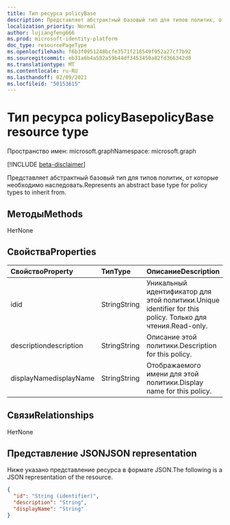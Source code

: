 ```yaml
---
title: Тип ресурса policyBase
description: Представляет абстрактный базовый тип для типов политик, от которые необходимо наследовать.
localization_priority: Normal
author: lujiangfeng666
ms.prod: microsoft-identity-platform
doc_type: resourcePageType
ms.openlocfilehash: f6b3f0951248bcfe3571f218549f952a27cf7b92
ms.sourcegitcommit: eb31a6b4a582a59b44df3453450a82fd366342d0
ms.translationtype: MT
ms.contentlocale: ru-RU
ms.lasthandoff: 02/09/2021
ms.locfileid: "50153615"
---
```

# <a name="policybase-resource-type"></a><span data-ttu-id="a4cda-103">Тип ресурса policyBase</span><span class="sxs-lookup"><span data-stu-id="a4cda-103">policyBase resource type</span></span>

<span data-ttu-id="a4cda-104">Пространство имен: microsoft.graph</span><span class="sxs-lookup"><span data-stu-id="a4cda-104">Namespace: microsoft.graph</span></span>

[!INCLUDE [beta-disclaimer](../../includes/beta-disclaimer.md)]

<span data-ttu-id="a4cda-105">Представляет абстрактный базовый тип для типов политик, от которые необходимо наследовать.</span><span class="sxs-lookup"><span data-stu-id="a4cda-105">Represents an abstract base type for policy types to inherit from.</span></span>

## <a name="methods"></a><span data-ttu-id="a4cda-106">Методы</span><span class="sxs-lookup"><span data-stu-id="a4cda-106">Methods</span></span>

<span data-ttu-id="a4cda-107">Нет</span><span class="sxs-lookup"><span data-stu-id="a4cda-107">None</span></span>

## <a name="properties"></a><span data-ttu-id="a4cda-108">Свойства</span><span class="sxs-lookup"><span data-stu-id="a4cda-108">Properties</span></span>

| <span data-ttu-id="a4cda-109">Свойство</span><span class="sxs-lookup"><span data-stu-id="a4cda-109">Property</span></span>     | <span data-ttu-id="a4cda-110">Тип</span><span class="sxs-lookup"><span data-stu-id="a4cda-110">Type</span></span>        | <span data-ttu-id="a4cda-111">Описание</span><span class="sxs-lookup"><span data-stu-id="a4cda-111">Description</span></span> |
|:-------------|:------------|:------------|
|<span data-ttu-id="a4cda-112">id</span><span class="sxs-lookup"><span data-stu-id="a4cda-112">id</span></span>|<span data-ttu-id="a4cda-113">String</span><span class="sxs-lookup"><span data-stu-id="a4cda-113">String</span></span>| <span data-ttu-id="a4cda-114">Уникальный идентификатор для этой политики.</span><span class="sxs-lookup"><span data-stu-id="a4cda-114">Unique identifier for this policy.</span></span> <span data-ttu-id="a4cda-115">Только для чтения.</span><span class="sxs-lookup"><span data-stu-id="a4cda-115">Read-only.</span></span>|
|<span data-ttu-id="a4cda-116">description</span><span class="sxs-lookup"><span data-stu-id="a4cda-116">description</span></span>|<span data-ttu-id="a4cda-117">String</span><span class="sxs-lookup"><span data-stu-id="a4cda-117">String</span></span>| <span data-ttu-id="a4cda-118">Описание этой политики.</span><span class="sxs-lookup"><span data-stu-id="a4cda-118">Description for this policy.</span></span>|
|<span data-ttu-id="a4cda-119">displayName</span><span class="sxs-lookup"><span data-stu-id="a4cda-119">displayName</span></span>|<span data-ttu-id="a4cda-120">String</span><span class="sxs-lookup"><span data-stu-id="a4cda-120">String</span></span>| <span data-ttu-id="a4cda-121">Отображаемого имени для этой политики.</span><span class="sxs-lookup"><span data-stu-id="a4cda-121">Display name for this policy.</span></span> |

## <a name="relationships"></a><span data-ttu-id="a4cda-122">Связи</span><span class="sxs-lookup"><span data-stu-id="a4cda-122">Relationships</span></span>

<span data-ttu-id="a4cda-123">Нет</span><span class="sxs-lookup"><span data-stu-id="a4cda-123">None</span></span>

## <a name="json-representation"></a><span data-ttu-id="a4cda-124">Представление JSON</span><span class="sxs-lookup"><span data-stu-id="a4cda-124">JSON representation</span></span>

<span data-ttu-id="a4cda-125">Ниже указано представление ресурса в формате JSON.</span><span class="sxs-lookup"><span data-stu-id="a4cda-125">The following is a JSON representation of the resource.</span></span>

<!-- {
  "blockType": "resource",
  "optionalProperties": [

  ],
  "@odata.type": "microsoft.graph.policyBase",
  "keyProperty": "id"
}-->

```json
{
  "id": "String (identifier)",
  "description": "String",
  "displayName": "String"
}
```

<!-- uuid: 16cd6b66-4b1a-43a1-adaf-3a886856ed98
2019-02-04 14:57:30 UTC -->
<!-- {
  "type": "#page.annotation",
  "description": "policyBase resource",
  "keywords": "",
  "section": "documentation",
  "tocPath": ""
}-->

